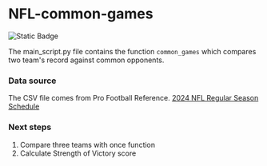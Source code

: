 # NFL-common-games

![Static Badge](https://img.shields.io/badge/python-white?logo=python)

The main_script.py file contains the function `common_games` which compares two team's record against common opponents. 

### Data source
The CSV file comes from Pro Football Reference. [2024 NFL Regular Season Schedule]([url](https://www.pro-football-reference.com/years/2024/games.htm))

### Next steps 
1. Compare three teams with once function 
2. Calculate Strength of Victory score 
